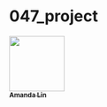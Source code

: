 # 047_project
<a href="https://github.com/amandalin047">
   <img src="https://avatars.githubusercontent.com/u/75561998?v=4?s=100" width="100px;" alt=""/>
   <br /><sub><b>Amanda Lin</b></sub>
</a>